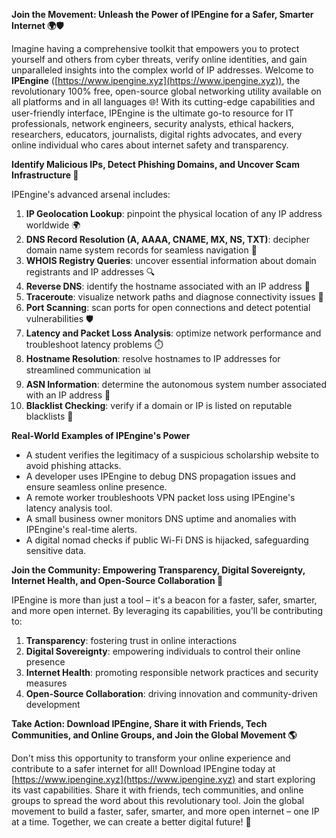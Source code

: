 **Join the Movement: Unleash the Power of IPEngine for a Safer, Smarter Internet 🌍🛡️**

Imagine having a comprehensive toolkit that empowers you to protect yourself and others from cyber threats, verify online identities, and gain unparalleled insights into the complex world of IP addresses. Welcome to **IPEngine** ([https://www.ipengine.xyz](https://www.ipengine.xyz)), the revolutionary 100% free, open-source global networking utility available on all platforms and in all languages 🌐! With its cutting-edge capabilities and user-friendly interface, IPEngine is the ultimate go-to resource for IT professionals, network engineers, security analysts, ethical hackers, researchers, educators, journalists, digital rights advocates, and every online individual who cares about internet safety and transparency.

**Identify Malicious IPs, Detect Phishing Domains, and Uncover Scam Infrastructure 🔐**

IPEngine's advanced arsenal includes:

1. **IP Geolocation Lookup**: pinpoint the physical location of any IP address worldwide 🌍
2. **DNS Record Resolution (A, AAAA, CNAME, MX, NS, TXT)**: decipher domain name system records for seamless navigation 📡
3. **WHOIS Registry Queries**: uncover essential information about domain registrants and IP addresses 🔍
4. **Reverse DNS**: identify the hostname associated with an IP address 🚀
5. **Traceroute**: visualize network paths and diagnose connectivity issues 🔗
6. **Port Scanning**: scan ports for open connections and detect potential vulnerabilities 🛡️
7. **Latency and Packet Loss Analysis**: optimize network performance and troubleshoot latency problems ⏱️
8. **Hostname Resolution**: resolve hostnames to IP addresses for streamlined communication 📊
9. **ASN Information**: determine the autonomous system number associated with an IP address 👥
10. **Blacklist Checking**: verify if a domain or IP is listed on reputable blacklists 🔴

**Real-World Examples of IPEngine's Power**

* A student verifies the legitimacy of a suspicious scholarship website to avoid phishing attacks.
* A developer uses IPEngine to debug DNS propagation issues and ensure seamless online presence.
* A remote worker troubleshoots VPN packet loss using IPEngine's latency analysis tool.
* A small business owner monitors DNS uptime and anomalies with IPEngine's real-time alerts.
* A digital nomad checks if public Wi-Fi DNS is hijacked, safeguarding sensitive data.

**Join the Community: Empowering Transparency, Digital Sovereignty, Internet Health, and Open-Source Collaboration 🌟**

IPEngine is more than just a tool – it's a beacon for a faster, safer, smarter, and more open internet. By leveraging its capabilities, you'll be contributing to:

1. **Transparency**: fostering trust in online interactions
2. **Digital Sovereignty**: empowering individuals to control their online presence
3. **Internet Health**: promoting responsible network practices and security measures
4. **Open-Source Collaboration**: driving innovation and community-driven development

**Take Action: Download IPEngine, Share it with Friends, Tech Communities, and Online Groups, and Join the Global Movement 🌎**

Don't miss this opportunity to transform your online experience and contribute to a safer internet for all! Download IPEngine today at [https://www.ipengine.xyz](https://www.ipengine.xyz) and start exploring its vast capabilities. Share it with friends, tech communities, and online groups to spread the word about this revolutionary tool. Join the global movement to build a faster, safer, smarter, and more open internet – one IP at a time. Together, we can create a better digital future! 🌟